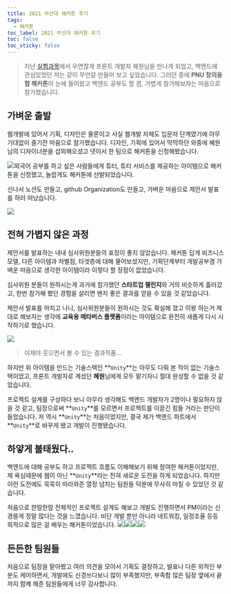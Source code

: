 ```yaml
---
title: 2021 부산대 해커톤 후기
tags:
  - 해커톤
toc_label: 2021 부산대 해커톤 후기
toc: false
toc_sticky: false
---
```


> 지난 [실험과목](../안드로이드-텀프로젝트-후기)에서 우연찮게 프론트 개발자 혜원님을 만나게 되었고, 백엔드에 관심있었던 저는 같이 무언갈 만들어 보고 싶었습니다. 그러던 중에 **PNU 창의융합 해커톤**이 눈에 들어왔고 백엔드 공부도 할 겸, 가볍게 참가해보자는 마음으로 참가했습니다.

## 가벼운 출발
웹개발에 있어서 기획, 디자인은 물론이고 사실 웹개발 자체도 입문자 단계였기에 아무 기대없이 즐기잔 마음으로 참가했습니다. 디자인, 기획에 있어서 막막하던 와중에 혜원님의 디자이너분을 섭외해오셨고 넷이서 한 팀으로 해커톤을 신청해봤습니다.

![](https://images.velog.io/images/gusah009/post/efd37885-e11d-40e1-b79e-b8c33639543b/image.png)외국어 공부를 하고 싶은 사람들에게 튜터, 튜티 서비스를 제공하는 아이템으로 해커톤을 신청했고, 놀랍게도 해커톤에 선발되었습니다.

신나서 노션도 만들고, github Organization도 만들고, 가벼운 마음으로 제안서 발표를 하러 떠났습니다.

 ![](https://images.velog.io/images/gusah009/post/5ae3ddcf-02d8-426b-b7db-a7f72d8a3401/image.png)

## 전혀 가볍지 않은 과정
제안서를 발표하는 내내 심사위원분들의 표정이 좋지 않았습니다. 해커톤 답게 비즈니스 모델, 다른 아이템과 차별점, 타겟층에 대해 물어보셨지만, 기획단계부터 개발공부겸 가벼운 마음으로 생각한 아이템이라 이렇다 할 장점이 없었습니다.

심사위원 분들이 원하시는게 과거에 참가했던 **스타트업 챌린지**와 거의 비슷하게 흘러갔고, 한번 참가해 봤던 경험을 살리면 왠지 좋은 결과를 얻을 수 있을 것 같았습니다.

제안서 발표를 마치고 나니, 심사위원분들이 원하시는 것도 확실해 졌고 이왕 하는거 제대로 해보자는 생각에 **교육용 메타버스 플랫폼**이라는 아이템으로 완전히 새롭게 다시 시작하기로 했습니다.

![](https://images.velog.io/images/gusah009/post/1a36bebf-b5ce-4429-af32-0e889a03cceb/image.png)
> 이제야 웃으면서 볼 수 있는 결과작품...

하지만 위 아이템을 만드는 기술스택인 **```Unity```**는 아무도 다뤄 본 적이 없는 기술스택이었고, 프론트 개발자로 계셨던 **혜원**님에게 모두 맡기자니 절대 완성할 수 없을 것 같았습니다.

프로젝트 설계를 구상하다 보니 아무리 생각해도 백엔드 개발자가 2명이나 필요하지 않을 것 같고, 팀장으로써 **```Unity```**를 모르면서 프로젝트를 이끌긴 힘들 거라는 판단이 들었습니다. 저 역시 **```Unity```**는 처음이었지만, 결국 제가 백엔드 파트에서 **```Unity```**로 바꾸게 됐고 개발이 진행됐습니다.

## 하얗게 불태웠다..
백엔드에 대해 공부도 하고 프로젝트 흐름도 이해해보기 위해 참여한 해커톤이었지만, 제 욕심때문에 웹이 아닌 **```Unity```**라는 전혀 새로운 도전을 하게 되었습니다. 하지만 이런 도전에도 묵묵히 따라와준 열정 넘치는 팀원들 덕분에 무사히 마칠 수 있었던 것 같습니다.

처음으로 한땀한땀 전체적인 프로젝트 설계도 해보고 개발도 진행하면서 PM이라는 신경쓸게 정말 많다는 것을 느꼈습니다. 비단 개발 뿐만 아니라 네트워킹, 일정조율 등등 외적으로 많은 걸 배우는 해커톤이었습니다.
![](https://images.velog.io/images/gusah009/post/58c26274-5b86-456b-9cf3-93b060d9a5d8/image.png)![](https://images.velog.io/images/gusah009/post/617d3179-204b-4b1e-8876-46356c226c18/image.png)![](https://images.velog.io/images/gusah009/post/622875e2-6067-4d1c-bc8d-0c2487145731/image.png)![](https://images.velog.io/images/gusah009/post/16bdc34c-6d4b-46e2-8da1-b577a7893a63/image.png)

## 든든한 팀원들
처음으로 팀장을 맡아봤고 여러 의견을 모아서 기획도 결정하고, 발표나 다른 외적인 부분도 케어하면서, 개발에도 신경쓰다보니 많이 부족했지만, 부족함 많은 팀장 옆에서 끝까지 함께 해준 팀원들에게 너무 감사합니다.
